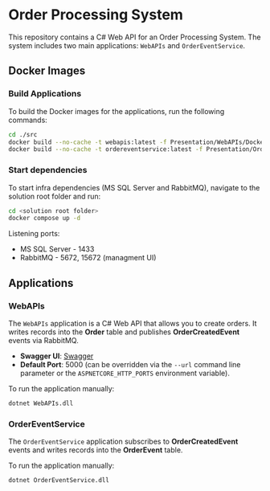 # Order Processing System

This repository contains a C# Web API for an Order Processing System. The system includes two main applications: `WebAPIs` and `OrderEventService`.

## Docker Images

### Build Applications
To build the Docker images for the applications, run the following commands:

```bash
cd ./src
docker build --no-cache -t webapis:latest -f Presentation/WebAPIs/Dockerfile .
docker build --no-cache -t ordereventservice:latest -f Presentation/OrderEventService/Dockerfile .
```

### Start dependencies
To start infra dependencies (MS SQL Server and RabbitMQ), navigate to the solution root folder and run:

```bash
cd <solution root folder>
docker compose up -d
```

Listening ports:
- MS SQL Server - 1433
- RabbitMQ - 5672, 15672 (managment UI)

## Applications

### WebAPIs
The `WebAPIs` application is a C# Web API that allows you to create orders. It writes records into the **Order** table and publishes **OrderCreatedEvent** events via RabbitMQ.

- **Swagger UI**: [Swagger](http://127.0.0.1:5000/swagger/index.html)
- **Default Port**: 5000 (can be overridden via the `--url` command line parameter or the `ASPNETCORE_HTTP_PORTS` environment variable).

To run the application manually:

```bash
dotnet WebAPIs.dll
```

### OrderEventService
The `OrderEventService` application subscribes to **OrderCreatedEvent** events and writes records into the **OrderEvent** table.

To run the application manually:

```bash
dotnet OrderEventService.dll
```
